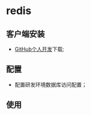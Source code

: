 # redis

## 客户端安装

- [GitHub个人开发](https://github.com/qishibo/AnotherRedisDesktopManager/releases)下载;

## 配置

- 配置研发环境数据库访问配置；

## 使用
